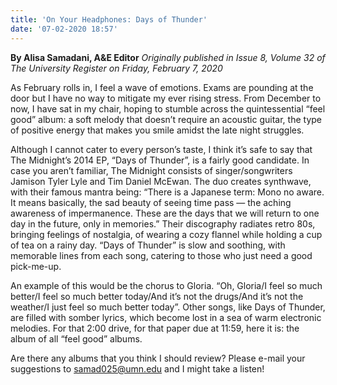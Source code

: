 ```yaml
---
title: 'On Your Headphones: Days of Thunder'
date: '07-02-2020 18:57'
---
```


**By Alisa Samadani, A&E Editor** _Originally published in Issue 8, Volume 32 of The University Register on Friday, February 7, 2020_

As February rolls in, I feel a wave of emotions. Exams are pounding at the door but I have no way to mitigate my ever rising stress. From December to now, I have sat in my chair, hoping to stumble across the quintessential “feel good” album: a soft melody that doesn’t require an acoustic guitar, the type of positive energy that makes you smile amidst the late night struggles.

Although I cannot cater to every person’s taste, I think it’s safe to say that The Midnight’s 2014 EP, “Days of Thunder”, is a fairly good candidate. In case you aren’t familiar, The Midnight consists of singer/songwriters Jamison Tyler Lyle and Tim Daniel McEwan. The duo creates synthwave, with their famous mantra being: “There is a Japanese term: Mono no aware. It means basically, the sad beauty of seeing time pass — the aching awareness of impermanence. These are the days that we will return to one day in the future, only in memories.” Their discography radiates retro 80s, bringing feelings of nostalgia, of wearing a cozy flannel while holding a cup of tea on a rainy day. “Days of Thunder” is slow and soothing, with memorable lines from each song, catering to those who just need a good pick-me-up.

An example of this would be the chorus to Gloria. “Oh, Gloria/I feel so much better/I feel so much better today/And it’s not the drugs/And it’s not the weather/I just feel so much better today”. Other songs, like Days of Thunder, are filled with somber lyrics, which become lost in a sea of warm electronic melodies. For that 2:00 drive, for that paper due at 11:59, here it is: the album of all “feel good” albums.

Are there any albums that you think I should review? Please e-mail your suggestions to samad025@umn.edu and I might take a listen!